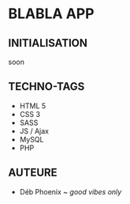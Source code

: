 # BLABLA APP

## INITIALISATION
soon

## TECHNO-TAGS
* HTML 5
* CSS 3
* SASS
* JS / Ajax
* MySQL
* PHP

## AUTEURE
* Déb Phoenix ~ *good vibes only*